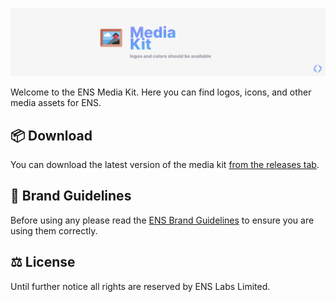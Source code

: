 [![](.github/banner1.png)](https://github.com/ensdomains/media-kit/releases/latest)

Welcome to the ENS Media Kit. Here you can find logos, icons, and other media assets for ENS.

## 📦 Download

You can download the latest version of the media kit [from the releases tab](https://github.com/ensdomains/media-kit/releases/latest).

## 📖 Brand Guidelines

Before using any please read the [ENS Brand Guidelines](https://ens.domains/brand-guidelines/) to ensure you are using them correctly.

## ⚖️ License

Until further notice all rights are reserved by ENS Labs Limited.
